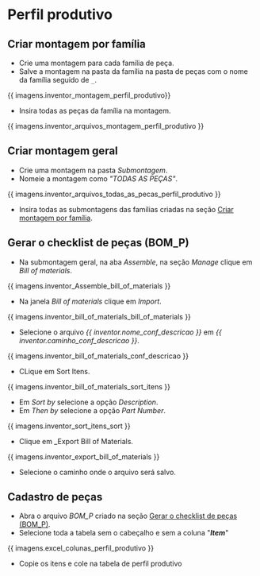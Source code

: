 # Perfil produtivo
## Criar montagem por família
- Crie uma montagem para cada família de peça.
- Salve a montagem na pasta da família na pasta de peças com o nome da família seguido de `_`.

{{ imagens.inventor_montagem_perfil_produtivo}}

- Insira todas as peças da família na montagem.

{{ imagens.inventor_arquivos_montagem_perfil_produtivo }}

## Criar montagem geral
- Crie uma montagem na pasta _Submontagem_.
- Nomeie a montagem como _"TODAS AS PEÇAS"_.

{{ imagens.inventor_arquivos_todas_as_pecas_perfil_produtivo }}

- Insira todas as submontagens das famílias criadas na seção [Criar montagem por família](#criar-montagem-por-família).

## Gerar o checklist de peças (BOM_P)
- Na submontagem geral, na aba _Assemble_, na seção _Manage_ clique em _Bill of materials_.

{{ imagens.inventor_Assemble_bill_of_materials }}

- Na janela _Bill of materials_ clique em _Import_.

{{ imagens.inventor_bill_of_materials_bill_of_materials }}

- Selecione o arquivo _{{ inventor.nome_conf_descricao }}_ em _{{ inventor.caminho_conf_descricao }}_.

{{ imagens.inventor_bill_of_materials_conf_descricao }}

- CLique em Sort Itens.

{{ imagens.inventor_bill_of_materials_sort_itens }}

- Em _Sort by_ selecione a opção _Description_.
- Em _Then by_ selecione a opção _Part Number_.

{{ imagens.inventor_sort_itens_sort }}

- Clique em _Export Bill of Materials.

{{ imagens.inventor_export_bill_of_materials }}

- Selecione o caminho onde o arquivo será salvo.

## Cadastro de peças
- Abra o arquivo _BOM_P_ criado na seção [Gerar o checklist de peças (BOM_P)](#gerar-o-checklist-de-peças-bom_p).
- Selecione toda a tabela sem o cabeçalho e sem a coluna "**_Item_**"

{{ imagens.excel_colunas_perfil_produtivo }}

- Copie os itens e cole na tabela de perfil produtivo